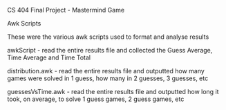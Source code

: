 CS 404 Final Project - Mastermind Game

Awk Scripts

These were the various awk scripts used to format and analyse results

awkScript - read the entire results file and collected the Guess Average, Time Average and Time Total

distribution.awk - read the entire results file and outputted how many games were solved in 1 guess, how many in 2 guesses, 3 guesses, etc

guessesVsTime.awk - read the entire results file and outputted how long it took, on average, to solve 1 guess games, 2 guess games, etc
